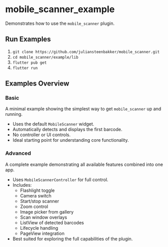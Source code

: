 # mobile_scanner_example

Demonstrates how to use the `mobile_scanner` plugin.

## Run Examples

1. `git clone https://github.com/juliansteenbakker/mobile_scanner.git`
2. `cd mobile_scanner/example/lib`
3. `flutter pub get`
4. `flutter run`

## Examples Overview

### Basic

A minimal example showing the simplest way to get `mobile_scanner` up and running.

* Uses the default `MobileScanner` widget.
* Automatically detects and displays the first barcode.
* No controller or UI controls.
* Ideal starting point for understanding core functionality.

### Advanced

A complete example demonstrating all available features combined into one app.

* Uses `MobileScannerController` for full control.
* Includes:
    - Flashlight toggle
    - Camera switch
    - Start/stop scanner
    - Zoom control
    - Image picker from gallery
    - Scan window overlays
    - ListView of detected barcodes
    - Lifecycle handling
    - PageView integration
* Best suited for exploring the full capabilities of the plugin.

